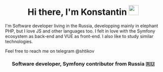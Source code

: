 <h1 align="center">Hi there, I'm Konstantin <img src="https://github.com/blackcater/blackcater/raw/main/images/Hi.gif" height="32"/></h1>

I'm Software developer living in the Russia, developping mainly in elephant PHP, but I love JS and other languages too.
I felt in love with the Symfony ecosystem as back-end and VUE as front-end. I also like to study similar technologies.

Feel free to reach me on telegram @shtikov

<h3 align="center">Software developer, Symfony contributor from Russia 🇷🇺</h3>


<!--
**SHTIKOV/SHTIKOV** is a ✨ _special_ ✨ repository because its `README.md` (this file) appears on your GitHub profile.

Here are some ideas to get you started:

- 🔭 I’m currently working on ...
- 🌱 I’m currently learning ...
- 👯 I’m looking to collaborate on ...
- 🤔 I’m looking for help with ...
- 💬 Ask me about ...
- 📫 How to reach me: ...
- 😄 Pronouns: ...
- ⚡ Fun fact: ...
-->
